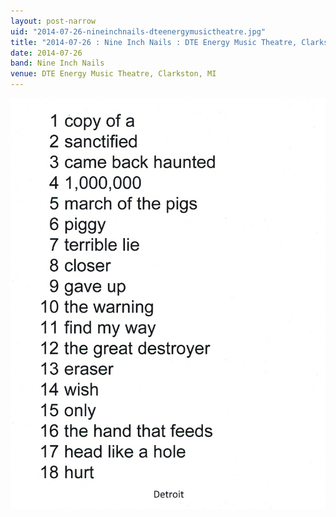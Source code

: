 ```yaml
---
layout: post-narrow
uid: "2014-07-26-nineinchnails-dteenergymusictheatre.jpg"
title: "2014-07-26 : Nine Inch Nails : DTE Energy Music Theatre, Clarkston, MI"
date: 2014-07-26
band: Nine Inch Nails
venue: DTE Energy Music Theatre, Clarkston, MI
---
```


<div class="showcase">
  <img src="/img/2014/07/20140726-NineInchNails-DTEEnergyMusicTheatre.jpg" alt="2014-07-26-nineinchnails-dteenergymusictheatre.jpg">
</div>
